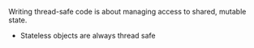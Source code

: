 Writing thread-safe code is about managing access to shared, mutable state.
- Stateless objects are always thread safe
